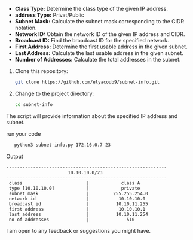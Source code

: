

- **Class Type:** Determine the class type of the given IP address.
- **address Type:** Privat/Public
- **Subnet Mask:** Calculate the subnet mask corresponding to the CIDR notation.
- **Network ID:** Obtain the network ID of the given IP address and CIDR.
- **Broadcast ID:** Find the broadcast ID for the specified network.
- **First Address:** Determine the first usable address in the given subnet.
- **Last Address:** Calculate the last usable address in the given subnet.
- **Number of Addresses:** Calculate the total addresses in the subnet.



1. Clone this repository:

   ```bash
   git clone https://github.com/elyacoub9/subnet-info.git
   ```

2. Change to the project directory:

   ```bash
   cd subnet-info
   ```


The script will provide information about the specified IP address and subnet.

run your code

```bash
   python3 subnet-info.py 172.16.0.7 23
   ```
Output
```Output
------------------------------------------------------------
                       10.10.10.0/23
------------------------------------------------------------
 class                        |            class A
 type [10.10.10.0]            |            private
 subnet mask                  |         255.255.254.0
 network id                   |           10.10.10.0
 broadcast id                 |          10.10.11.255
 first address                |           10.10.10.1
 last address                 |          10.10.11.254
 no of addresses              |              510

```


I am open to any feedback or suggestions you might have.
